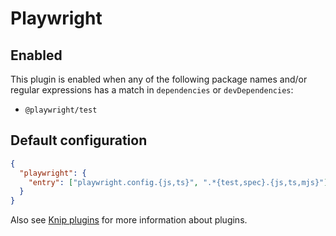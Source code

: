 # Playwright

## Enabled

This plugin is enabled when any of the following package names and/or regular expressions has a match in `dependencies`
or `devDependencies`:

- `@playwright/test`

## Default configuration

```json
{
  "playwright": {
    "entry": ["playwright.config.{js,ts}", ".*{test,spec}.{js,ts,mjs}"]
  }
}
```

Also see [Knip plugins][1] for more information about plugins.

[1]: https://github.com/webpro/knip/blob/main/README.md#plugins
